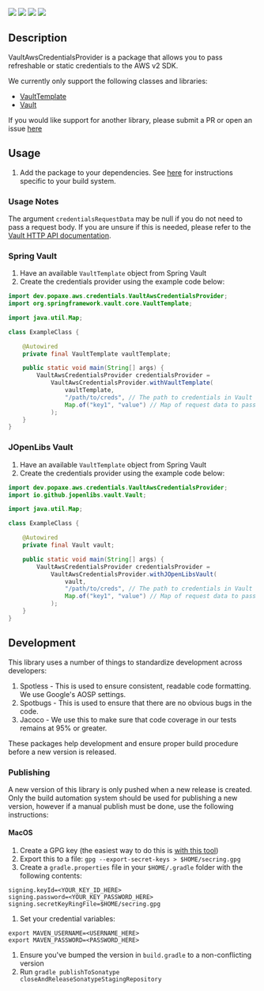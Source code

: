 ![](https://img.shields.io/github/actions/workflow/status/PopAxe/VaultAwsCredentialsProvider-Java/build.yml?label=Build%20Status) 
![](https://img.shields.io/codecov/c/github/PopAxe/VaultAwsCredentialsProvider-Java?label=Code%20Coverage) 
[![](https://img.shields.io/maven-central/v/dev.popaxe.aws.credentials/vault-aws-credentials-provider.svg?label=Maven%20Central)](https://search.maven.org/artifact/dev.popaxe.aws.credentials/vault-aws-credentials-provider)
![](https://img.shields.io/github/license/PopAxe/VaultAwsCredentialsProvider-Java?label=License)

## Description
VaultAwsCredentialsProvider is a package that allows you to pass refreshable or static credentials to the AWS v2 SDK.

We currently only support the following classes and libraries:
* [VaultTemplate](https://github.com/spring-projects/spring-vault)
* [Vault](https://github.com/BetterCloud/vault-java-driver)

If you would like support for another library, please submit a PR or open an issue [here](https://github.com/PopAxe/VaultAwsCredentialsProvider-Java/issues/new?assignees=&labels=enhancement%2C+library+support+request&projects=&template=add-support-for-vault-library.md&title=) 

## Usage
1. Add the package to your dependencies. See [here](https://central.sonatype.com/artifact/dev.popaxe.aws.credentials/vault-aws-credentials-provider) for instructions specific to your build system.

### Usage Notes
The argument `credentialsRequestData` may be null if you do not need to pass a request body. If you are unsure if this is needed,
please refer to the [Vault HTTP API documentation](https://developer.hashicorp.com/vault/api-docs/secret/aws#generate-credentials).

### Spring Vault
1. Have an available `VaultTemplate` object from Spring Vault
1. Create the credentials provider using the example code below:

```java
import dev.popaxe.aws.credentials.VaultAwsCredentialsProvider;
import org.springframework.vault.core.VaultTemplate;

import java.util.Map;

class ExampleClass {

    @Autowired
    private final VaultTemplate vaultTemplate;

    public static void main(String[] args) {
        VaultAwsCredentialsProvider credentialsProvider =
            VaultAwsCredentialsProvider.withVaultTemplate(
                vaultTemplate,
                "/path/to/creds", // The path to credentials in Vault
                Map.of("key1", "value") // Map of request data to pass to request, if applicable
            );
    }
}
```

### JOpenLibs Vault
1. Have an available `VaultTemplate` object from Spring Vault
1. Create the credentials provider using the example code below:

```java
import dev.popaxe.aws.credentials.VaultAwsCredentialsProvider;
import io.github.jopenlibs.vault.Vault;

import java.util.Map;

class ExampleClass {

    @Autowired
    private final Vault vault;

    public static void main(String[] args) {
        VaultAwsCredentialsProvider credentialsProvider =
            VaultAwsCredentialsProvider.withJOpenLibsVault(
                vault,
                "/path/to/creds", // The path to credentials in Vault
                Map.of("key1", "value") // Map of request data to pass to request, if applicable
            );
    }
}
```

## Development
This library uses a number of things to standardize development across developers:
1. Spotless - This is used to ensure consistent, readable code formatting. We use Google's AOSP settings.
1. Spotbugs - This is used to ensure that there are no obvious bugs in the code.
1. Jacoco - We use this to make sure that code coverage in our tests remains at 95% or greater.

These packages help development and ensure proper build procedure before a new version is released.

### Publishing
A new version of this library is only pushed when a new release is created. Only the build automation system
should be used for publishing a new version, however if a manual publish must be done, use the following instructions:

#### MacOS
1. Create a GPG key (the easiest way to do this is [with this tool](https://gpgtools.org/))
1. Export this to a file: `gpg --export-secret-keys > $HOME/secring.gpg`
1. Create a `gradle.properties` file in your `$HOME/.gradle` folder with the following contents:
```properties
signing.keyId=<YOUR_KEY_ID_HERE>
signing.password=<YOUR_KEY_PASSWORD_HERE>
signing.secretKeyRingFile=$HOME/secring.gpg
```
1. Set your credential variables:
```shell
export MAVEN_USERNAME=<USERNAME_HERE>
export MAVEN_PASSWORD=<PASSWORD_HERE>
```
1. Ensure you've bumped the version in `build.gradle` to a non-conflicting version
1. Run `gradle publishToSonatype closeAndReleaseSonatypeStagingRepository`
